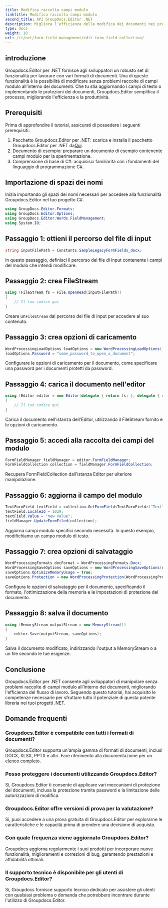 ```yaml
---
title: Modifica raccolta campi modulo
linktitle: Modifica raccolta campi modulo
second_title: API GroupDocs.Editor .NET
description: Migliora l'efficienza della modifica dei documenti nei progetti .NET con Groupdocs.Editor. Modifica facilmente le raccolte di campi del modulo.
type: docs
weight: 10
url: /it/net/form-field-management/edit-form-field-collection/
---
```

## introduzione
Groupdocs.Editor per .NET fornisce agli sviluppatori un robusto set di funzionalità per lavorare con vari formati di documenti. Una di queste funzionalità è la possibilità di modificare senza problemi raccolte di campi modulo all'interno dei documenti. Che tu stia aggiornando i campi di testo o implementando le protezioni dei documenti, Groupdocs.Editor semplifica il processo, migliorando l'efficienza e la produttività.
## Prerequisiti
Prima di approfondire il tutorial, assicurati di possedere i seguenti prerequisiti:
1.  Pacchetto Groupdocs.Editor per .NET: scarica e installa il pacchetto Groupdocs.Editor per .NET da[Qui](https://releases.groupdocs.com/editor/net/).
2. Documento di esempio: preparare un documento di esempio contenente campi modulo per la sperimentazione.
3. Comprensione di base di C#: acquisisci familiarità con i fondamenti del linguaggio di programmazione C#.

## Importazione di spazi dei nomi
Inizia importando gli spazi dei nomi necessari per accedere alla funzionalità Groupdocs.Editor nel tuo progetto C#.
```csharp
using GroupDocs.Editor.Formats;
using GroupDocs.Editor.Options;
using GroupDocs.Editor.Words.FieldManagement;
using System.IO;
```
## Passaggio 1: ottieni il percorso del file di input
```csharp
string inputFilePath = Constants.SampleLegacyFormFields_docx;
```
In questo passaggio, definisci il percorso del file di input contenente i campi del modulo che intendi modificare.
## Passaggio 2: crea FileStream
```csharp
using (FileStream fs = File.OpenRead(inputFilePath))
{
    // Il tuo codice qui
}
```
 Creare un`FileStream` dal percorso del file di input per accedere al suo contenuto.
## Passaggio 3: crea opzioni di caricamento
```csharp
WordProcessingLoadOptions loadOptions = new WordProcessingLoadOptions();
loadOptions.Password = "some_password_to_open_a_document";
```
Configurare le opzioni di caricamento per il documento, come specificare una password per i documenti protetti da password.
## Passaggio 4: carica il documento nell'editor
```csharp
using (Editor editor = new Editor(delegate { return fs; }, delegate { return loadOptions; }))
{
    // Il tuo codice qui
}
```
Carica il documento nell'istanza dell'Editor, utilizzando il FileStream fornito e le opzioni di caricamento.
## Passaggio 5: accedi alla raccolta dei campi del modulo
```csharp
FormFieldManager fieldManager = editor.FormFieldManager;
FormFieldCollection collection = fieldManager.FormFieldCollection;
```
Recupera FormFieldCollection dall'istanza Editor per ulteriore manipolazione.
## Passaggio 6: aggiorna il campo del modulo
```csharp
TextFormField textField = collection.GetFormField<TextFormField>("Text1");
textField.LocaleId = 1029;
textField.Value = "new Value";
fieldManager.UpdateFormFiled(collection);
```
Aggiorna campi modulo specifici secondo necessità. In questo esempio, modifichiamo un campo modulo di testo.
## Passaggio 7: crea opzioni di salvataggio
```csharp
WordProcessingFormats docFormat = WordProcessingFormats.Docx;
WordProcessingSaveOptions saveOptions = new WordProcessingSaveOptions(docFormat);
saveOptions.OptimizeMemoryUsage = true;
saveOptions.Protection = new WordProcessingProtection(WordProcessingProtectionType.AllowOnlyFormFields, "write_password");
```
Configura le opzioni di salvataggio per il documento, specificando il formato, l'ottimizzazione della memoria e le impostazioni di protezione del documento.
## Passaggio 8: salva il documento
```csharp
using (MemoryStream outputStream = new MemoryStream())
{
    editor.Save(outputStream, saveOptions);
}
```
Salva il documento modificato, indirizzando l'output a MemoryStream o a un file secondo le tue esigenze.

## Conclusione
Groupdocs.Editor per .NET consente agli sviluppatori di manipolare senza problemi raccolte di campi modulo all'interno dei documenti, migliorando l'efficienza del flusso di lavoro. Seguendo questo tutorial, hai acquisito le competenze necessarie per sfruttare tutto il potenziale di questa potente libreria nei tuoi progetti .NET.

## Domande frequenti
### Groupdocs.Editor è compatibile con tutti i formati di documenti?
Groupdocs.Editor supporta un'ampia gamma di formati di documenti, inclusi DOCX, XLSX, PPTX e altri. Fare riferimento alla documentazione per un elenco completo.
### Posso proteggere i documenti utilizzando Groupdocs.Editor?
Sì, Groupdocs.Editor ti consente di applicare vari meccanismi di protezione dei documenti, inclusa la protezione tramite password e la limitazione delle autorizzazioni di modifica.
### Groupdocs.Editor offre versioni di prova per la valutazione?
Sì, puoi accedere a una prova gratuita di Groupdocs.Editor per esplorarne le caratteristiche e le capacità prima di prendere una decisione di acquisto.
### Con quale frequenza viene aggiornato Groupdocs.Editor?
Groupdocs aggiorna regolarmente i suoi prodotti per incorporare nuove funzionalità, miglioramenti e correzioni di bug, garantendo prestazioni e affidabilità ottimali.
### Il supporto tecnico è disponibile per gli utenti di Groupdocs.Editor?
Sì, Groupdocs fornisce supporto tecnico dedicato per assistere gli utenti con qualsiasi problema o domanda che potrebbero incontrare durante l'utilizzo di Groupdocs.Editor.